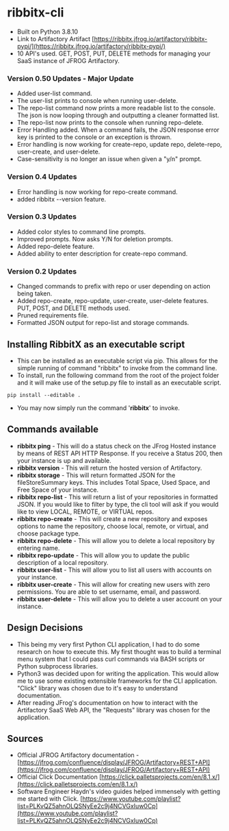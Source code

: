 # ribbitx-cli

- Built on Python 3.8.10
- Link to Artifactory Artifact [https://ribbitx.jfrog.io/artifactory/ribbitx-pypi/](https://ribbitx.jfrog.io/artifactory/ribbitx-pypi/)
- 10 API's used. GET, POST, PUT, DELETE methods for managing your SaaS instance of JFROG Artifactory.

### Version 0.50 Updates - Major Update
- Added user-list command.
- The user-list prints to console when running user-delete.
- The repo-list command now prints a more readable list to the console. The json is now looping through and outputting a cleaner formatted list.
- The repo-list now prints to the console when running repo-delete.
- Error Handling added. When a command fails, the JSON response error key is printed to the console or an exception is thrown.
- Error handling is now working for create-repo, update repo, delete-repo, user-create, and user-delete.
- Case-sensitivity is no longer an issue when given a "y/n" prompt.

### Version 0.4 Updates
- Error handling is now working for repo-create command.
- added ribbitx --version feature.

### Version 0.3 Updates
- Added color styles to command line prompts.
- Improved prompts. Now asks Y/N for deletion prompts.
- Added repo-delete feature.
- Added ability to enter description for create-repo command.

### Version 0.2 Updates
- Changed commands to prefix with repo or user depending on action being taken.
- Added repo-create, repo-update, user-create, user-delete features. PUT, POST, and DELETE methods used.
- Pruned requirements file.
- Formatted JSON output for repo-list and storage commands.

## Installing RibbitX as an executable script
- This can be installed as an executable script via pip. This allows for the simple running of command "ribbitx" to invoke from the command line.
- To install, run the following command from the root of the project folder and it will make use of the setup.py file to install as an executable script.
```
pip install --editable .
```
- You may now simply run the command '**ribbitx**' to invoke.

## Commands available
- **ribbitx ping** - This will do a status check on the JFrog Hosted instance by means of REST API HTTP Response. If you receive a Status 200, then your instance is up and available.
- **ribbitx version** - This will return the hosted version of Artifactory.
- **ribbitx storage** - This will return formatted JSON for the fileStoreSummary keys. This includes Total Space, Used Space, and Free Space of your instance.
- **ribbitx repo-list** - This will return a list of your repositories in formatted JSON. If you would like to filter by type, the cli tool will ask if you would like to view LOCAL, REMOTE, or VIRTUAL repos.
- **ribbitx repo-create** - This will create a new repository and exposes options to name the repository, choose local, remote, or virtual, and choose package type.
- **ribbitx repo-delete** - This will allow you to delete a local repository by entering name.
- **ribbitx repo-update** - This will allow you to update the public description of a local repository.
- **ribbitx user-list** - This will allow you to list all users with accounts on your instance.
- **ribbitx user-create** - This will allow for creating new users with zero permissions. You are able to set username, email, and password.
- **ribbitx user-delete** - This will allow you to delete a user account on your instance.


## Design Decisions
- This being my very first Python CLI application, I had to do some research on how to execute this. My first thought was to build a terminal menu system that I could pass curl commands via BASH scripts or Python subprocess libraries.
- Python3 was decided upon for writing the application. This would allow me to use some existing extensible frameworks for the CLI application. "Click" library was chosen due to it's easy to understand documentation.
- After reading JFrog's documentation on how to interact with the Artifactory SaaS Web API, the "Requests" library was chosen for the application.

## Sources
- Official JFROG Artifactory documentation - [https://jfrog.com/confluence/display/JFROG/Artifactory+REST+API](https://jfrog.com/confluence/display/JFROG/Artifactory+REST+API)
- Official Click Documentation [https://click.palletsprojects.com/en/8.1.x/](https://click.palletsprojects.com/en/8.1.x/) 
- Software Engineer Haydn's video guides helped immensely with getting me started with Click. [https://www.youtube.com/playlist?list=PLKvQZ5ahnOLQSNyEe2c9j4NCVGxIuw0Cp](https://www.youtube.com/playlist?list=PLKvQZ5ahnOLQSNyEe2c9j4NCVGxIuw0Cp)
